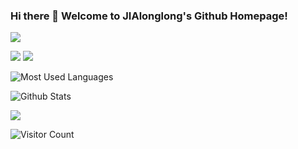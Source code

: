 ### Hi there 👋 Welcome to JIAlonglong's Github Homepage!
<img src="https://readme-typing-svg.herokuapp.com/?lines=Hello%20github%20world!;Welcome%20Visitor!&font=Roboto" />

<p>
<a href="https://blog.csdn.net/weixin_63189332?type=blog"><img src="https://img.shields.io/static/v1?label=Blog&message=CSDN&color=red" /></a>
<a href="https://space.bilibili.com/87890857"><img src="https://img.shields.io/static/v1?label=Video&message=Bilibili&color=cyan" /></a>  
</p>

![Most Used Languages](https://github-readme-stats.vercel.app/api/top-langs/?username=JIAlonglong&theme=dark&layout=compact)


![Github Stats](https://github-readme-stats.vercel.app/api?username=JIAlonglong&show_icons=true&theme=dark&count_private=true)


![](https://activity-graph.herokuapp.com/graph?username=JIAlonglong&theme=github)


![Visitor Count](https://profile-counter.glitch.me/all-smile/count.svg)


<!--
**JIAlonglong/JIAlonglong** is a ✨ _special_ ✨ repository because its `README.md` (this file) appears on your GitHub profile.

Here are some ideas to get you started:

- 🔭 I’m currently working on ...
- 🌱 I’m currently learning ...
- 👯 I’m looking to collaborate on ...
- 🤔 I’m looking for help with ...
- 💬 Ask me about ...
- 📫 How to reach me: ...
- 😄 Pronouns: ...
- ⚡ Fun fact: ...
-->



